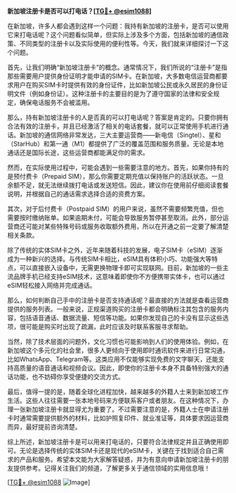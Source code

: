 **新加坡注册卡是否可以打电话？[[TG💪+ @esim1088](https://t.me/s/esim1088)]**

在新加坡，许多人都会遇到这样一个问题：我持有新加坡的注册卡，是否可以使用它来打电话呢？这个问题看似简单，但实际上涉及多个方面，包括新加坡的通信政策、不同类型的注册卡以及实际使用的便利性等。今天，我们就来详细探讨一下这个问题。

首先，让我们明确“新加坡注册卡”的概念。通常情况下，我们所说的“注册卡”是指那些需要用户提供身份证明才能申请的SIM卡。在新加坡，大多数电信运营商都要求用户在购买SIM卡时提供有效的身份证件，比如新加坡公民或永久居民的身份证明文件（例如身份证）。这种注册卡的主要目的是为了遵守国家的法律和安全规定，确保电话服务不会被滥用。

那么，持有新加坡注册卡的人是否真的可以打电话呢？答案是肯定的。只要你拥有合法有效的注册卡，并且已经激活了相关的电话套餐，就可以正常使用手机进行通话。新加坡的通信网络非常发达，三大主要运营商——新电信（Singtel）、星和（StarHub）和第一通（M1）都提供了广泛的覆盖范围和服务质量。无论是本地通话还是国际长途，这些运营商都能满足你的需求。

然而，在实际使用过程中，可能会遇到一些需要注意的地方。首先，如果你持有的是预付费卡（Prepaid SIM），那么你需要定期充值以保持账户的活跃状态。一旦余额不足，就无法继续拨打电话或发送短信。因此，建议你在使用前仔细阅读套餐说明，并根据自己的通话需求选择合适的资费方案。

其次，对于后付费卡（Postpaid SIM）的用户来说，虽然不需要频繁充值，但也需要按时缴纳账单。如果逾期未付，可能会导致服务暂停甚至取消。此外，部分运营商还可能对某些特殊号码或服务收取额外费用，所以在开通之前一定要了解清楚相关条款。

除了传统的实体SIM卡之外，近年来随着科技的发展，电子SIM卡（eSIM）逐渐成为一种新兴的选择。与传统SIM卡相比，eSIM具有体积小巧、功能强大等特点，可以直接嵌入设备中，无需更换物理卡即可实现联网。目前，新加坡的一些主流品牌手机已经支持eSIM技术，这意味着即使你不方便携带实体卡，也可以通过eSIM轻松接入网络并完成通话。

那么，如何判断自己手中的注册卡是否支持通话呢？最直接的方法就是查看运营商提供的服务列表。一般来说，正规渠道购买的注册卡都会明确标注其包含的服务内容，包括语音通话、数据流量、短信等功能。如果你发现自己的卡没有显示这些选项，很可能是购买时出现了疏漏，此时应该及时联系客服寻求帮助。

当然，除了技术层面的问题外，文化习惯也可能影响到人们的使用体验。例如，在新加坡这个多元化的社会里，很多人更倾向于使用即时通讯软件来进行日常沟通，比如WhatsApp、Telegram等。这类应用不仅能够实现免费的文字聊天，还能支持高质量的语音通话和视频会议。因此，即使你的注册卡本身不具备特别强大的通话功能，也不妨碍你享受便捷的交流方式。

最后，值得一提的是，随着全球化进程加快，越来越多的外籍人士来到新加坡工作生活。这些人往往需要一张本地号码来方便联系客户或者朋友。在这种情况下，办理一张新加坡注册卡就显得尤为重要了。不过需要注意的是，外籍人士在申请注册卡时通常需要提供额外的材料，比如护照复印件、就业准证等，具体要求因运营商而异，最好提前咨询清楚。

综上所述，新加坡注册卡是可以用来打电话的，只要符合法律规定并且正确使用即可。无论是选择传统的实体SIM卡还是现代的eSIM卡，关键在于找到适合自己需求的产品和服务。希望本文能为大家解答疑惑，并为有意向申请新加坡注册卡的朋友提供参考。记得关注我们的频道，了解更多关于通信领域的实用信息哦！

[[TG💪+ @esim1088](https://t.me/s/esim1088) ![Image](https://i.postimg.cc/4NQfJmqS/Snipaste-2025-05-13-00-14-12.png)]